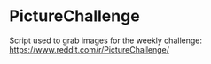 # PictureChallenge

Script used to grab images for the weekly challenge:
https://www.reddit.com/r/PictureChallenge/
